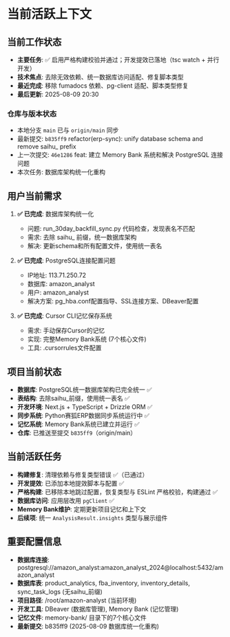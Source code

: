 # 当前活跃上下文

## 当前工作状态
- **主要任务**: ✅ 启用严格构建校验并通过；开发提效已落地（tsc watch + 并行开发）
- **技术焦点**: 去除无效依赖、统一数据库访问适配、修复脚本类型
- **最近完成**: 移除 fumadocs 依赖、pg-client 适配、脚本类型修复
- **最后更新**: 2025-08-09 20:30

### 仓库与版本状态
- 本地分支 `main` 已与 `origin/main` 同步
- 最新提交: `b835ff9` refactor(erp-sync): unify database schema and remove saihu_ prefix
- 上一次提交: `46e1286` feat: 建立 Memory Bank 系统和解决 PostgreSQL 连接问题
- 本次任务: 数据库架构统一化重构

## 用户当前需求
1. **✅ 已完成**: 数据库架构统一化
   - 问题: run_30day_backfill_sync.py 代码检查，发现表名不匹配
   - 需求: 去除 saihu_ 前缀，统一数据库架构
   - 解决: 更新schema和所有配置文件，使用统一表名

2. **✅ 已完成**: PostgreSQL连接配置问题
   - IP地址: 113.71.250.72
   - 数据库: amazon_analyst
   - 用户: amazon_analyst
   - 解决方案: pg_hba.conf配置指导、SSL连接方案、DBeaver配置

3. **✅ 已完成**: Cursor CLI记忆保存系统
   - 需求: 手动保存Cursor的记忆
   - 实现: 完整Memory Bank系统 (7个核心文件)
   - 工具: .cursorrules文件配置

## 项目当前状态
- **数据库**: PostgreSQL统一数据库架构已完全统一 ✅
- **表结构**: 去除saihu_前缀，使用统一表名 ✅
- **开发环境**: Next.js + TypeScript + Drizzle ORM ✅
- **同步系统**: Python赛狐ERP数据同步系统运行中 ✅
- **记忆系统**: Memory Bank系统已建立并运行 ✅
- **仓库**: 已推送至提交 `b835ff9`（origin/main）

## 当前活跃任务
- **构建修复**: 清理依赖与修复类型错误 ✅（已通过）
- **开发提效**: 已添加本地提效脚本与配置 ✅
- **严格构建**: 已移除本地跳过配置，恢复类型与 ESLint 严格校验，构建通过 ✅
- **数据库访问**: 应用层改用 `pgClient` ✅
- **Memory Bank维护**: 定期更新项目记忆和上下文
- **后续项**: 统一 `AnalysisResult.insights` 类型与展示组件

## 重要配置信息
- **数据库连接**: postgresql://amazon_analyst:amazon_analyst_2024@localhost:5432/amazon_analyst
- **数据库表**: product_analytics, fba_inventory, inventory_details, sync_task_logs (无saihu_前缀)
- **项目路径**: /root/amazon-analyst (当前环境)
- **开发工具**: DBeaver (数据库管理), Memory Bank (记忆管理)
- **记忆文件**: memory-bank/ 目录下的7个核心文件
- **最新提交**: b835ff9 (2025-08-09 数据库统一化重构)
